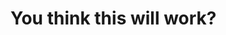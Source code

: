<!DOCTYPE html>
  <html>
    <head>
      <title>So Sick, Let's Blog</title>
    </head>
   <body>
   <h1>You think this will work?</h1>
   </body>
  </html>
